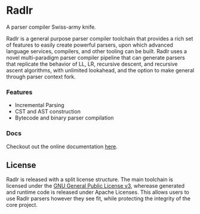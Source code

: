 # Radlr

A parser compiler Swiss-army knife.

Radlr is a general purpose parser compiler toolchain that provides a rich set of features to easily create powerful parsers, upon which advanced language services, compilers, and other tooling can be built. Radlr uses a novel multi-paradigm parser compiler pipeline that can generate parsers that replicate the behavior of LL, LR, recursive descent, and recursive ascent algorithms, with unlimited lookahead, and the option to make general through parser context fork.

### Features

- Incremental Parsing
- CST and AST construction
- Bytecode and binary parser compilation

### Docs 

Checkout out the online documentation [here](https://rum-craft.github.io/radlr/docs).

## License

Radlr is released with a split license structure. The main toolchain is licensed under the [GNU General Public License v3](./LICENSE.md), wherease generated and runtime code is released under Apache Licenses. This allows users to use Radlr parsers however they see fit, while protecting the integrity of the core project. 
